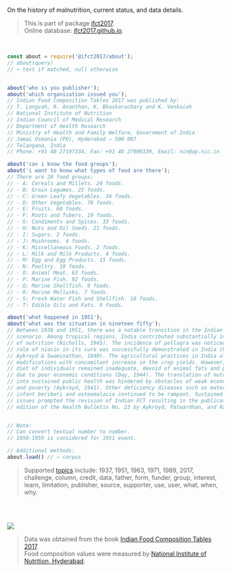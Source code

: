 On the history of malnutrition, current status, and data details.

> This is part of package [ifct2017].<br>
> Online database: [ifct2017.github.io].

<br>

```javascript
const about = require('@ifct2017/about');
// about(query)
// → text if matched, null otherwise


about('who is you publisher');
about('which organization issued you');
// Indian Food Composition Tables 2017 was published by:
// T. Longvah, R. Ananthan, K. Bhaskarachary and K. Venkaiah
// National Institute of Nutrition
// Indian Council of Medical Research
// Department of Health Research
// Ministry of Health and Family Welfare, Government of India
// Jamai Osmania (PO), Hyderabad – 500 007
// Telangana, India
// Phone: +91 40 27197334, Fax: +91 40 27000339, Email: nin@ap.nic.in

about('can i know the food groups');
about('i want to know what types of food are there');
// There are 20 food groups:
// - A: Cereals and Millets. 24 foods.
// - B: Grain Legumes. 25 foods.
// - C: Green Leafy Vegetables. 34 foods.
// - D: Other Vegetables. 78 foods.
// - E: Fruits. 68 foods.
// - F: Roots and Tubers. 19 foods.
// - G: Condiments and Spices. 33 foods.
// - H: Nuts and Oil Seeds. 21 foods.
// - I: Sugars. 2 foods.
// - J: Mushrooms. 4 foods.
// - K: Miscellaneous Foods. 2 foods.
// - L: Milk and Milk Products. 4 foods.
// - M: Egg and Egg Products. 15 foods.
// - N: Poultry. 19 foods.
// - O: Animal Meat. 63 foods.
// - P: Marine Fish. 92 foods.
// - Q; Marine Shellfish. 8 foods.
// - R: Marine Mollusks. 7 foods.
// - S: Fresh Water Fish and Shellfish. 10 foods.
// - T: Edible Oils and Fats. 9 foods.

about('what happened in 1951');
about('what was the situation in nineteen fifty');
// Between 1938 and 1951, there was a notable transition in the Indian nutrition
// scenario. Among tropical regions, India contributed substantially in the field
// of nutrition (Nicholls, 1945). The incidence of pellagra was noticed and the
// role of niacin in its cure was successfully demonstrated in India (Raman, 1940;
// Aykroyd & Swaminathan, 1940). The agricultural practices in India also underwent
// modifications with concomitant increase in the crop yields. However, the basic
// diet of individuals remained inadequate, devoid of animal fats and proteins,
// due to poor economic conditions (Day, 1944). The translation of nutrition research
// into sustained public health was hindered by obstacles of weak economy, ignorance
// and poverty (Aykroyd, 1941). Other deficiency diseases such as maternal anaemia,
// infant beriberi and osteomalacia continued to be rampant. Sustained nutritional
// issues prompted the revision of Indian FCT resulting in the publication of fourth
// edition of the Health Bulletin No. 23 by Aykroyd, Patwardhan, and Ranganathan (1951).


// Note:
// Can convert textual number to number.
// 1950-1959 is considered for 1951 event.
```

```javascript
// Additional methods:
about.load() // → corpus
```

> Supported [topics] include: 1937, 1951, 1963, 1971, 1989, 2017, challenge,
> column, credit, data, father, form, funder, group, interest, learn, limitation,
> publisher, source, supporter, use, user, what, when, why.

<br>
<br>

[![](https://i.imgur.com/D5UYmbD.jpg)](https://www.npmjs.com/package/ifct2017)

> Data was obtained from the book [Indian Food Composition Tables 2017].<br>
> Food composition values were measured by [National Institute of Nutrition, Hyderabad].

[ifct2017]: https://www.npmjs.com/package/ifct2017
[Indian Food Composition Tables 2017]: http://ifct2017.com/
[topics]: https://github.com/ifct2017/about/tree/master/assets
[ifct2017.github.io]: https://ifct2017.github.io
[National Institute of Nutrition, Hyderabad]: https://www.nin.res.in/

